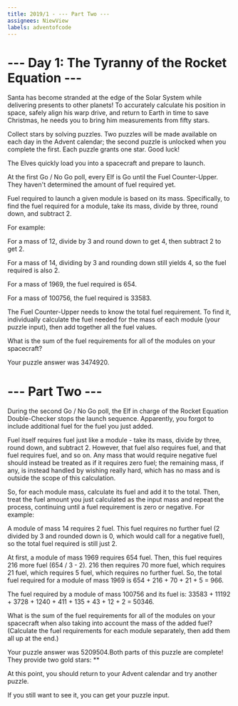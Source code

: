 ```yaml
---
title: 2019/1 - --- Part Two ---
assignees: NiewView
labels: adventofcode
---
```






--- Day 1: The Tyranny of the Rocket Equation ---
================================================

Santa has become stranded at the edge of the Solar System while delivering presents to other planets! To accurately calculate his position in space, safely align his warp drive, and return to Earth in time to save Christmas, he needs you to bring him measurements from fifty stars.

Collect stars by solving puzzles.  Two puzzles will be made available on each day in the Advent calendar; the second puzzle is unlocked when you complete the first.  Each puzzle grants one star. Good luck!

The Elves quickly load you into a spacecraft and prepare to launch.

At the first Go / No Go poll, every Elf is Go until the Fuel Counter-Upper.  They haven't determined the amount of fuel required yet.

Fuel required to launch a given module is based on its mass.  Specifically, to find the fuel required for a module, take its mass, divide by three, round down, and subtract 2.

For example:


For a mass of 12, divide by 3 and round down to get 4, then subtract 2 to get 2.

For a mass of 14, dividing by 3 and rounding down still yields 4, so the fuel required is also 2.

For a mass of 1969, the fuel required is 654.

For a mass of 100756, the fuel required is 33583.


The Fuel Counter-Upper needs to know the total fuel requirement.  To find it, individually calculate the fuel needed for the mass of each module (your puzzle input), then add together all the fuel values.

What is the sum of the fuel requirements for all of the modules on your spacecraft?


Your puzzle answer was 3474920.


--- Part Two ---
================================================

During the second Go / No Go poll, the Elf in charge of the Rocket Equation Double-Checker stops the launch sequence.  Apparently, you forgot to include additional fuel for the fuel you just added.

Fuel itself requires fuel just like a module - take its mass, divide by three, round down, and subtract 2.  However, that fuel also requires fuel, and that fuel requires fuel, and so on.  Any mass that would require negative fuel should instead be treated as if it requires zero fuel; the remaining mass, if any, is instead handled by wishing really hard, which has no mass and is outside the scope of this calculation.

So, for each module mass, calculate its fuel and add it to the total.  Then, treat the fuel amount you just calculated as the input mass and repeat the process, continuing until a fuel requirement is zero or negative. For example:


A module of mass 14 requires 2 fuel.  This fuel requires no further fuel (2 divided by 3 and rounded down is 0, which would call for a negative fuel), so the total fuel required is still just 2.

At first, a module of mass 1969 requires 654 fuel.  Then, this fuel requires 216 more fuel (654 / 3 - 2).  216 then requires 70 more fuel, which requires 21 fuel, which requires 5 fuel, which requires no further fuel.  So, the total fuel required for a module of mass 1969 is 654 + 216 + 70 + 21 + 5 = 966.

The fuel required by a module of mass 100756 and its fuel is: 33583 + 11192 + 3728 + 1240 + 411 + 135 + 43 + 12 + 2 = 50346.


What is the sum of the fuel requirements for all of the modules on your spacecraft when also taking into account the mass of the added fuel? (Calculate the fuel requirements for each module separately, then add them all up at the end.)


Your puzzle answer was 5209504.Both parts of this puzzle are complete! They provide two gold stars: **

At this point, you should return to your Advent calendar and try another puzzle.

If you still want to see it, you can get your puzzle input.

